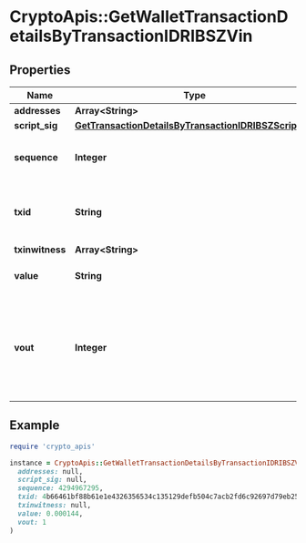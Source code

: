 # CryptoApis::GetWalletTransactionDetailsByTransactionIDRIBSZVin

## Properties

| Name | Type | Description | Notes |
| ---- | ---- | ----------- | ----- |
| **addresses** | **Array&lt;String&gt;** |  |  |
| **script_sig** | [**GetTransactionDetailsByTransactionIDRIBSZScriptSig**](GetTransactionDetailsByTransactionIDRIBSZScriptSig.md) |  |  |
| **sequence** | **Integer** | Represents the script sequence number. |  |
| **txid** | **String** | Represents the reference transaction identifier. |  |
| **txinwitness** | **Array&lt;String&gt;** |  | [optional] |
| **value** | **String** | Defines the specific amount. |  |
| **vout** | **Integer** | It refers to the index of the output address of this transaction. The index starts from 0. |  |

## Example

```ruby
require 'crypto_apis'

instance = CryptoApis::GetWalletTransactionDetailsByTransactionIDRIBSZVin.new(
  addresses: null,
  script_sig: null,
  sequence: 4294967295,
  txid: 4b66461bf88b61e1e4326356534c135129defb504c7acb2fd6c92697d79eb250,
  txinwitness: null,
  value: 0.000144,
  vout: 1
)
```

